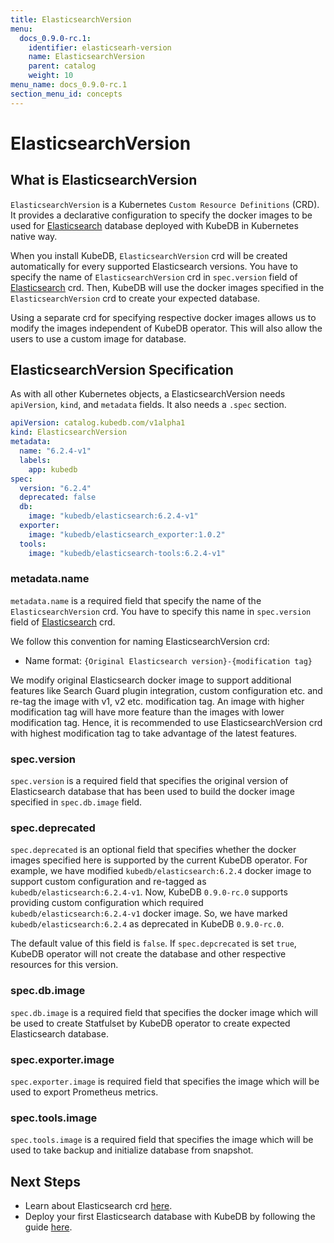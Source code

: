 ```yaml
---
title: ElasticsearchVersion
menu:
  docs_0.9.0-rc.1:
    identifier: elasticsearh-version
    name: ElasticsearchVersion
    parent: catalog
    weight: 10
menu_name: docs_0.9.0-rc.1
section_menu_id: concepts
---
```


# ElasticsearchVersion

## What is ElasticsearchVersion

`ElasticsearchVersion` is a Kubernetes `Custom Resource Definitions` (CRD). It provides a declarative configuration to specify the docker images to be used for [Elasticsearch](https://www.elastic.co/products/elasticsearch) database deployed with KubeDB in Kubernetes native way.

When you install KubeDB, `ElasticsearchVersion` crd will be created automatically for every supported Elasticsearch versions. You have to specify the name of `ElasticsearchVersion` crd in `spec.version` field of [Elasticsearch](/docs/concepts/databases/elasticsearch.md) crd. Then, KubeDB will use the docker images specified in the `ElasticsearchVersion` crd to create your expected database.

Using a separate crd for specifying respective docker images allows us to modify the images independent of KubeDB operator. This will also allow the users to use a custom image for database.

## ElasticsearchVersion Specification

As with all other Kubernetes objects, a ElasticsearchVersion needs `apiVersion`, `kind`, and `metadata` fields. It also needs a `.spec` section.

```yaml
apiVersion: catalog.kubedb.com/v1alpha1
kind: ElasticsearchVersion
metadata:
  name: "6.2.4-v1"
  labels:
    app: kubedb
spec:
  version: "6.2.4"
  deprecated: false
  db:
    image: "kubedb/elasticsearch:6.2.4-v1"
  exporter:
    image: "kubedb/elasticsearch_exporter:1.0.2"
  tools:
    image: "kubedb/elasticsearch-tools:6.2.4-v1"
```

### metadata.name

`metadata.name` is a required field that specify the name of the `ElasticsearchVersion` crd. You have to specify this name in `spec.version` field of [Elasticsearch](/docs/concepts/databases/elasticsearch.md) crd.

We follow this convention for naming ElasticsearchVersion crd:
- Name format: `{Original Elasticsearch version}-{modification tag}`

We modify original Elasticsearch docker image to support additional features like Search Guard plugin integration, custom configuration etc. and re-tag the image with v1, v2 etc. modification tag. An image with higher modification tag will have more feature than the images with lower modification tag. Hence, it is recommended to use ElasticsearchVersion crd with highest modification tag to take advantage of the latest features.

### spec.version

`spec.version` is a required field that specifies the original version of Elasticsearch database that has been used to build the docker image specified in `spec.db.image` field.

### spec.deprecated

`spec.deprecated` is an optional field that specifies whether the docker images specified here is supported by the current KubeDB operator. For example, we have modified `kubedb/elasticsearch:6.2.4` docker image to support custom configuration and re-tagged as `kubedb/elasticsearch:6.2.4-v1`. Now, KubeDB `0.9.0-rc.0` supports providing custom configuration which required `kubedb/elasticsearch:6.2.4-v1` docker image. So, we have marked `kubedb/elasticsearch:6.2.4` as deprecated in KubeDB `0.9.0-rc.0`.

The default value of this field is `false`. If `spec.depcrecated` is set `true`, KubeDB operator will not create the database and other respective resources for this version.

### spec.db.image

`spec.db.image` is a required field that specifies the docker image which will be used to create Statfulset by KubeDB operator to create expected Elasticsearch database.

### spec.exporter.image

`spec.exporter.image` is required field that specifies the image which will be used to export Prometheus metrics.

### spec.tools.image

`spec.tools.image` is a required field that specifies the image which will be used to take backup and initialize database from snapshot.

## Next Steps

- Learn about Elasticsearch crd [here](/docs/concepts/databases/elasticsearch.md).
- Deploy your first Elasticsearch database with KubeDB by following the guide [here](/docs/guides/elasticsearch/quickstart/quickstart.md).